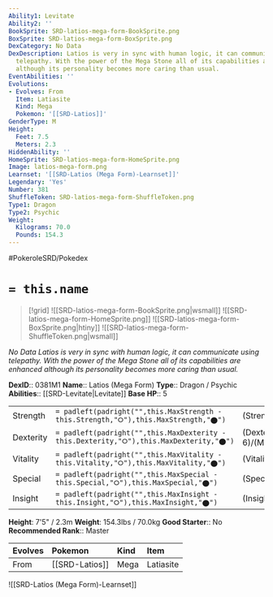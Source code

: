 ```yaml
---
Ability1: Levitate
Ability2: ''
BookSprite: SRD-latios-mega-form-BookSprite.png
BoxSprite: SRD-latios-mega-form-BoxSprite.png
DexCategory: No Data
DexDescription: Latios is very in sync with human logic, it can communicate using
  telepathy. With the power of the Mega Stone all of its capabilities are enhanced
  although its personality becomes more caring than usual.
EventAbilities: ''
Evolutions:
- Evolves: From
  Item: Latiasite
  Kind: Mega
  Pokemon: '[[SRD-Latios]]'
GenderType: M
Height:
  Feet: 7.5
  Meters: 2.3
HiddenAbility: ''
HomeSprite: SRD-latios-mega-form-HomeSprite.png
Image: latios-mega-form.png
Learnset: '[[SRD-Latios (Mega Form)-Learnset]]'
Legendary: 'Yes'
Number: 381
ShuffleToken: SRD-latios-mega-form-ShuffleToken.png
Type1: Dragon
Type2: Psychic
Weight:
  Kilograms: 70.0
  Pounds: 154.3
---
```


#PokeroleSRD/Pokedex

# `= this.name`

> [!grid]
> ![[SRD-latios-mega-form-BookSprite.png|wsmall]]
> ![[SRD-latios-mega-form-HomeSprite.png]]
> ![[SRD-latios-mega-form-BoxSprite.png|htiny]]
> ![[SRD-latios-mega-form-ShuffleToken.png|wsmall]]


*No Data*
*Latios is very in sync with human logic, it can communicate using telepathy. With the power of the Mega Stone all of its capabilities are enhanced although its personality becomes more caring than usual.*

**DexID**:: 0381M1
**Name**:: Latios (Mega Form)
**Type**:: Dragon / Psychic
**Abilities**:: [[SRD-Levitate|Levitate]]
**Base HP**:: 5

|           |                                                                                        |                                          |
| --------- | -------------------------------------------------------------------------------------- | ---------------------------------------- |
| Strength  | `= padleft(padright("",this.MaxStrength - this.Strength,"⭘"),this.MaxStrength,"⬤")`    | (Strength::7)/(MaxStrength::7)   |
| Dexterity | `= padleft(padright("",this.MaxDexterity - this.Dexterity,"⭘"),this.MaxDexterity,"⬤")` | (Dexterity:: 6)/(MaxDexterity::6) |
| Vitality  | `= padleft(padright("",this.MaxVitality - this.Vitality,"⭘"),this.MaxVitality,"⬤")`    | (Vitality::6)/(MaxVitality::6)   |
| Special   | `= padleft(padright("",this.MaxSpecial - this.Special,"⭘"),this.MaxSpecial,"⬤")`       | (Special::8)/(MaxSpecial::8)     |
| Insight   | `= padleft(padright("",this.MaxInsight - this.Insight,"⭘"),this.MaxInsight,"⬤")`       | (Insight::7)/(MaxInsight::7)     |

**Height**: 7'5" / 2.3m
**Weight**: 154.3lbs / 70.0kg
**Good Starter**:: No
**Recommended Rank**:: Master

| Evolves   | Pokemon        | Kind   | Item      |
|:----------|:---------------|:-------|:----------|
| From      | [[SRD-Latios]] | Mega   | Latiasite |

![[SRD-Latios (Mega Form)-Learnset]]